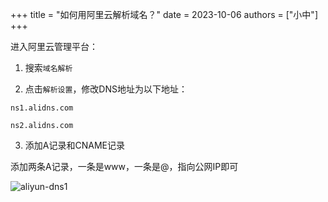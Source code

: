+++
title = "如何用阿里云解析域名？"
date = 2023-10-06
authors = ["小中"]
+++

进入阿里云管理平台：

1. 搜索`域名解析`

2. 点击`解析设置`，修改DNS地址为以下地址：

`ns1.alidns.com`

`ns2.alidns.com`

3. 添加A记录和CNAME记录

添加两条A记录，一条是www，一条是@，指向公网IP即可

![aliyun-dns1](https://linxz-aliyun.oss-cn-shenzhen.aliyuncs.com/images/aliyun-dns1.png)